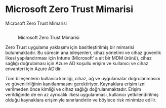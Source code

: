 # Microsoft Zero Trust Mimarisi

Microsoft Zero Trust Mimarisi

<figure><img src="https://miro.medium.com/v2/resize:fit:1400/0*igmRE4fGQpMu18Im.png" alt=""><figcaption><p>Microsoft Zero Trust Mimarisi</p></figcaption></figure>

Zero Trust uygulama yaklaşımı için basitleştirilmiş bir mimarisi bulunmaktadır. Bu sürecin ana bileşenleri, cihaz yönetimi ve cihaz güvenlik ilkesi yapılandırması için Intune (Microsoft’ a ait bir MDM ürünü), cihaz sağlığı doğrulaması için Azure AD koşullu erişim ve kullanıcı ve cihaz envanteri için Azure AD’dir.

Tüm bileşenlerin kullanıcı kimliği, cihaz, ağ ve uygulamalar doğrulanmasını ve güvenilirliğinin kanıtlanmasını gerektiriyor. Kaynaklara erişim izni verilmeden önce kimliği ve cihaz sağlığı doğrulanmaktadır. Erişim verildiğinde de en az ayrıcalık ilkesi uygulanması, kullanıcı yetkilendirilmiş olduğu kaynaklara erişimiyle sınırlandırılır ve böylece risk minimize edilir.
